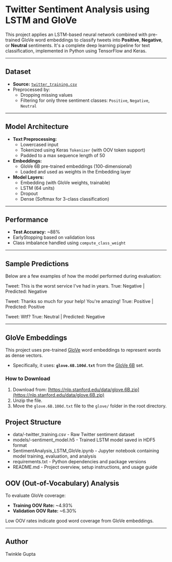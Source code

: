 #  Twitter Sentiment Analysis using LSTM and GloVe

This project applies an LSTM-based neural network combined with pre-trained GloVe word embeddings to classify tweets into **Positive**, **Negative**, or **Neutral** sentiments. It's a complete deep learning pipeline for text classification, implemented in Python using TensorFlow and Keras.

---

##  Dataset

- **Source:** [`twitter_training.csv`](./data/twitter_training.csv)
- Preprocessed by:
  - Dropping missing values
  - Filtering for only three sentiment classes: `Positive`, `Negative`, `Neutral`

---

##  Model Architecture

- **Text Preprocessing:**
  - Lowercased input
  - Tokenized using Keras `Tokenizer` (with OOV token support)
  - Padded to a max sequence length of 50
- **Embeddings:**
  - GloVe 6B pre-trained embeddings (100-dimensional)
  - Loaded and used as weights in the Embedding layer
- **Model Layers:**
  - Embedding (with GloVe weights, trainable)
  - LSTM (64 units)
  - Dropout
  - Dense (Softmax for 3-class classification)

---

## Performance

- **Test Accuracy:** ~88%
- EarlyStopping based on validation loss
- Class imbalance handled using `compute_class_weight`

---

##  Sample Predictions

Below are a few examples of how the model performed during evaluation:

Tweet: This is the worst service I've had in years.
True: Negative | Predicted: Negative 

Tweet: Thanks so much for your help! You're amazing!
True: Positive | Predicted: Positive 

Tweet: Wtf?
True: Neutral | Predicted: Negative 

---
##  GloVe Embeddings

This project uses pre-trained [GloVe](https://nlp.stanford.edu/projects/glove/) word embeddings to represent words as dense vectors.

- Specifically, it uses: **`glove.6B.100d.txt`** from the [GloVe 6B](https://nlp.stanford.edu/data/glove.6B.zip) set.

### How to Download

1. Download from: [https://nlp.stanford.edu/data/glove.6B.zip](https://nlp.stanford.edu/data/glove.6B.zip)
2. Unzip the file.
3. Move the `glove.6B.100d.txt` file to the `glove/` folder in the root directory.

## Project Structure
- data/-twitter_training.csv - Raw Twitter sentiment dataset
- models/-sentiment_model.h5 - Trained LSTM model saved in HDF5 format
- SentimentAnalysis_LSTM_GloVe.ipynb - Jupyter notebook containing model training, evaluation, and analysis
- requirements.txt - Python dependencies and package versions
- README.md - Project overview, setup instructions, and usage guide


##  OOV (Out-of-Vocabulary) Analysis

To evaluate GloVe coverage:

- **Training OOV Rate:** ~4.93%
- **Validation OOV Rate:** ~6.30%

Low OOV rates indicate good word coverage from GloVe embeddings.

---

## Author
Twinkle Gupta


